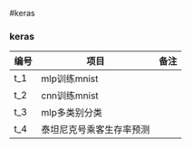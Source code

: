 #keras

<div class="container">
	<div class="row">
		<div class="span4">
			<h3>
				keras
			</h3>
			<table class="table table-condensed table-hover">
				<thead>
					<tr>
						<th>
							<span>编号</span>
						</th>
						<th>
							<span>项目</span>
						</th>
						<th>
							<span>备注</span>
						</th>
					</tr>
				</thead>
				<tbody>
					<tr>
						<td>
							t_1
						</td>
						<td>
							<span>mlp训练mnist</span>
						</td>
						<td>
						</td>
					</tr>
                  					<tr>
						<td>
							t_2
						</td>
						<td>
							<span>cnn训练mnist</span>
						</td>
						<td>
						</td>
					</tr>
                  					<tr>
						<td>
							t_3
						</td>
						<td>
							<span>mlp多类别分类</span>
						</td>
						<td>
						</td>
					</tr>
                  					<tr>
						<td>
							t_4
						</td>
						<td>
							<span>泰坦尼克号乘客生存率预测</span>
						</td>
						<td>
						</td>
					</tr>
				</tbody>
			</table>
		</div>
	</div>
</div>